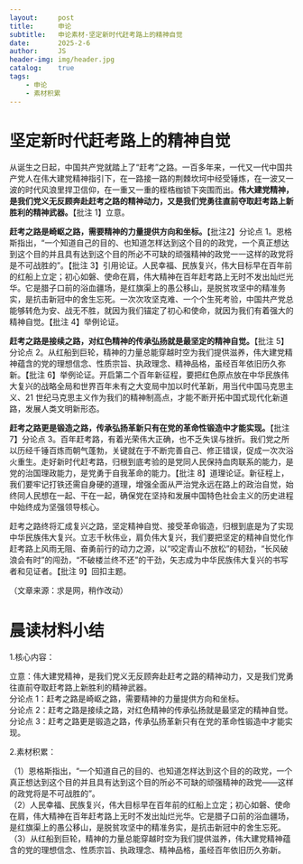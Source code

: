 ```yaml
---
layout:     post
title:      申论
subtitle:   申论素材-坚定新时代赶考路上的精神自觉
date:       2025-2-6
author:     JS
header-img: img/header.jpg
catalog:    true
tags:
    - 申论
    - 素材积累
---
```


# 坚定新时代赶考路上的精神自觉  

从诞生之日起，中国共产党就踏上了“赶考”之路。一百多年来，一代又一代中国共产党人在伟大建党精神指引下，在一路接一路的荆棘坎坷中经受锤炼，在一波又一波的时代风浪里捍卫信仰，在一重又一重的桎梏枷锁下突围而出。**伟大建党精神，是我们党义无反顾奔赴赶考之路的精神动力，又是我们党勇往直前夺取赶考路上新胜利的精神武器。**【批注 1】立意。  

**赶考之路是崎岖之路，需要精神的力量提供方向和坐标。**【批注2】分论点 1。恩格斯指出，“一个知道自己的目的、也知道怎样达到这个目的的政党，一个真正想达到这个目的并且具有达到这个目的所必不可缺的顽强精神的政党一一这样的政党将是不可战胜的”。【批注 3】引用论证。人民幸福、民族复兴，伟大目标早在百年前的红船上立定；初心如磐、使命在肩，伟大精神在百年赶考路上无时不发出灿烂光华。它是腊子口前的浴血疆场，是红旗渠上的愚公移山，是脱贫攻坚中的精准务实，是抗击新冠中的舍生忘死。一次次攻坚克难、一个个生死考验，中国共产党总能够转危为安、战无不胜，就因为我们锚定了初心和使命，就因为我们有着强大的精神自觉。【批注 4】举例论证。  

**赶考之路是接续之路，对红色精神的传承弘扬就是最坚定的精神自觉。**【批注 5】分论点 2。从红船到巨轮，精神的力量总能穿越时空为我们提供滋养，伟大建党精神蕴含的党的理想信念、性质宗旨、执政理念、精神品格，虽经百年依旧历久弥新。【批注 6】举例论证。开启第二个百年新征程，要把红色原点放在中华民族伟大复兴的战略全局和世界百年未有之大变局中加以时代革新，用当代中国马克思主义、21 世纪马克思主义作为我们的精神制高点，才能不断开拓中国式现代化新道路，发展人类文明新形态。  

**赶考之路更是锻造之路，传承弘扬革新只有在党的革命性锻造中才能实现。**【批注 7】分论点 3。百年赶考路，有着光荣伟大正确，也不乏失误与挫折。我们党之所以历经千锤百炼而朝气蓬勃，关键就在于不断完善自己、修正错误，促成一次次浴火重生。走好新时代赶考路，归根到底考验的是党同人民保持血肉联系的能力，是党的治国理政能力，是党勇于自我革命的能力。【批注 8】道理论证。新征程上，我们要牢记打铁还需自身硬的道理，增强全面从严治党永远在路上的政治自觉，始终同人民想在一起、干在一起，确保党在坚持和发展中国特色社会主义的历史进程中始终成为坚强领导核心。  

赶考之路终将汇成复兴之路，坚定精神自觉、接受革命锻造，归根到底是为了实现中华民族伟大复兴。立志千秋伟业，肩负伟大复兴，我们要把坚定的精神自觉化作赶考路上风雨无阻、奋勇前行的动力之源，以“咬定青山不放松”的韧劲，“长风破浪会有时”的闯劲，“不破楼兰终不还”的干劲，矢志成为中华民族伟大复兴的书写者和见证者。【批注 9】回扣主题。  

（文章来源：求是网，稍作改动）  

# 晨读材料小结  

1.核心内容：  


立意：伟大建党精神，是我们党义无反顾奔赴赶考之路的精神动力，又是我们党勇往直前夺取赶考路上新胜利的精神武器。  
分论点 1：赶考之路是崎岖之路，需要精神的力量提供方向和坐标。  
分论点 2：赶考之路是接续之路，对红色精神的传承弘扬就是最坚定的精神自觉。  
分论点 3：赶考之路更是锻造之路，传承弘扬革新只有在党的革命性锻造中才能实现。  

2.素材积累：  

（1）恩格斯指出，“一个知道自己的目的、也知道怎样达到这个目的的政党，一个真正想达到这个目的并且具有达到这个目的所必不可缺的顽强精神的政党——这样的政党将是不可战胜的”。  
（2）人民幸福、民族复兴，伟大目标早在百年前的红船上立定；初心如磐、使命在肩，伟大精神在百年赶考路上无时不发出灿烂光华。它是腊子口前的浴血疆场，是红旗渠上的愚公移山，是脱贫攻坚中的精准务实，是抗击新冠中的舍生忘死。  
（3）从红船到巨轮，精神的力量总能穿越时空为我们提供滋养，伟大建党精神蕴含的党的理想信念、性质宗旨、执政理念、精神品格，虽经百年依旧历久弥新。